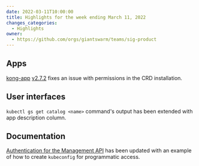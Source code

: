 ```yaml
---
date: 2022-03-11T10:00:00
title: Highlights for the week ending March 11, 2022
changes_categories:
  - Highlights
owner:
  - https://github.com/orgs/giantswarm/teams/sig-product
---
```


## Apps

[kong-app](https://github.com/giantswarm/kong-app) [v2.7.2](https://github.com/giantswarm/kong-app/blob/master/CHANGELOG.md#272---2022-03-10) fixes an issue with permissions in the CRD installation.


## User interfaces

`kubectl gs get catalog <name>` command's output has been extended with app description column.


## Documentation

[Authentication for the Management API](https://docs.giantswarm.io/ui-api/management-api/authentication/#remote-mc) has been updated with an example of how to create `kubeconfig` for programmatic access.
 
